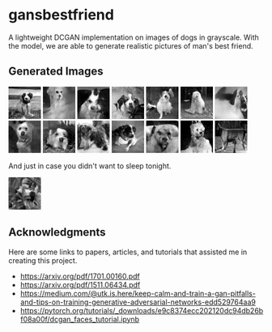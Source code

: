 # gansbestfriend

A lightweight DCGAN implementation on images of dogs in grayscale. With the model, we are able to generate realistic pictures of man's best friend.

## Generated Images
![alt text](https://raw.githubusercontent.com/jparcill/gansbestfriend/master/generated_images/e499_7.png)
![alt text](https://raw.githubusercontent.com/jparcill/gansbestfriend/master/generated_images/e361_3.png)
![alt text](https://raw.githubusercontent.com/jparcill/gansbestfriend/master/generated_images/e361_1.png)
![alt text](https://raw.githubusercontent.com/jparcill/gansbestfriend/master/generated_images/e353_2.png)
![alt text](https://raw.githubusercontent.com/jparcill/gansbestfriend/master/generated_images/e325_8.png)
![alt text](https://raw.githubusercontent.com/jparcill/gansbestfriend/master/generated_images/e325_7.png)
![alt text](https://raw.githubusercontent.com/jparcill/gansbestfriend/master/generated_images/e281_8.png)
![alt text](https://raw.githubusercontent.com/jparcill/gansbestfriend/master/generated_images/e281_5.png)
![alt text](https://raw.githubusercontent.com/jparcill/gansbestfriend/master/generated_images/e281_0.png)
![alt text](https://raw.githubusercontent.com/jparcill/gansbestfriend/master/generated_images/e272_5.png)
![alt text](https://raw.githubusercontent.com/jparcill/gansbestfriend/master/generated_images/e271_8.png)
![alt text](https://raw.githubusercontent.com/jparcill/gansbestfriend/master/generated_images/e271_6.png)
![alt text](https://raw.githubusercontent.com/jparcill/gansbestfriend/master/generated_images/e271_1.png)
![alt text](https://raw.githubusercontent.com/jparcill/gansbestfriend/master/generated_images/e247_6.png)



And just in case you didn't want to sleep tonight.

![alt text](https://raw.githubusercontent.com/jparcill/gansbestfriend/master/generated_images/e302_9.png)

## Acknowledgments
Here are some links to papers, articles, and tutorials that assisted me in creating this project.
* https://arxiv.org/pdf/1701.00160.pdf
* https://arxiv.org/pdf/1511.06434.pdf
* https://medium.com/@utk.is.here/keep-calm-and-train-a-gan-pitfalls-and-tips-on-training-generative-adversarial-networks-edd529764aa9
* https://pytorch.org/tutorials/_downloads/e9c8374ecc202120dc94db26bf08a00f/dcgan_faces_tutorial.ipynb

